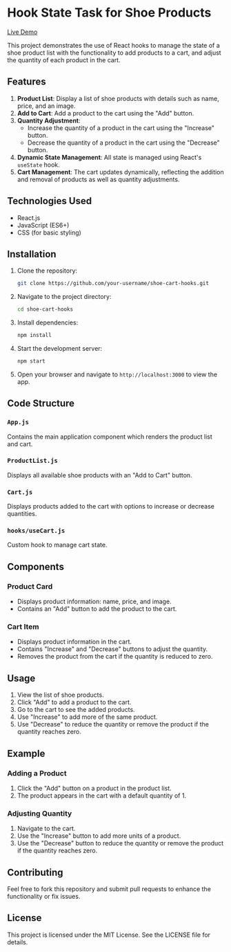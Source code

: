 # Hook State Task for Shoe Products

[Live Demo](https://react-hookstate.vercel.app/)

This project demonstrates the use of React hooks to manage the state of a shoe product list with the functionality to add products to a cart, and adjust the quantity of each product in the cart.

## Features

1. **Product List**: Display a list of shoe products with details such as name, price, and an image.
2. **Add to Cart**: Add a product to the cart using the "Add" button.
3. **Quantity Adjustment**: 
    - Increase the quantity of a product in the cart using the "Increase" button.
    - Decrease the quantity of a product in the cart using the "Decrease" button.
4. **Dynamic State Management**: All state is managed using React's `useState` hook.
5. **Cart Management**: The cart updates dynamically, reflecting the addition and removal of products as well as quantity adjustments.

## Technologies Used

- React.js
- JavaScript (ES6+)
- CSS (for basic styling)

## Installation

1. Clone the repository:
   ```bash
   git clone https://github.com/your-username/shoe-cart-hooks.git
   ```
2. Navigate to the project directory:
   ```bash
   cd shoe-cart-hooks
   ```
3. Install dependencies:
   ```bash
   npm install
   ```
4. Start the development server:
   ```bash
   npm start
   ```
5. Open your browser and navigate to `http://localhost:3000` to view the app.

## Code Structure

### `App.js`

Contains the main application component which renders the product list and cart.

### `ProductList.js`

Displays all available shoe products with an "Add to Cart" button.

### `Cart.js`

Displays products added to the cart with options to increase or decrease quantities.

### `hooks/useCart.js`

Custom hook to manage cart state.

## Components

### Product Card

- Displays product information: name, price, and image.
- Contains an "Add" button to add the product to the cart.

### Cart Item

- Displays product information in the cart.
- Contains "Increase" and "Decrease" buttons to adjust the quantity.
- Removes the product from the cart if the quantity is reduced to zero.

## Usage

1. View the list of shoe products.
2. Click "Add" to add a product to the cart.
3. Go to the cart to see the added products.
4. Use "Increase" to add more of the same product.
5. Use "Decrease" to reduce the quantity or remove the product if the quantity reaches zero.

## Example

### Adding a Product

1. Click the "Add" button on a product in the product list.
2. The product appears in the cart with a default quantity of 1.

### Adjusting Quantity

1. Navigate to the cart.
2. Use the "Increase" button to add more units of a product.
3. Use the "Decrease" button to reduce the quantity or remove the product if the quantity reaches zero.

## Contributing

Feel free to fork this repository and submit pull requests to enhance the functionality or fix issues.

## License

This project is licensed under the MIT License. See the LICENSE file for details.
